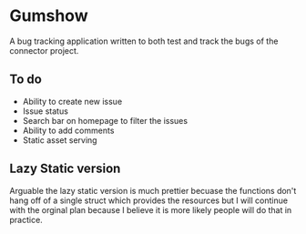 # Gumshow

A bug tracking application written to both test and track the bugs of the 
connector project.

## To do

* Ability to create new issue
* Issue status
* Search bar on homepage to filter the issues
* Ability to add comments
* Static asset serving

## Lazy Static version

Arguable the lazy static version is much prettier becuase the functions don't 
hang off of a single struct which provides the resources but I will continue 
with the orginal plan because I believe it is more likely people will do that
in practice.
